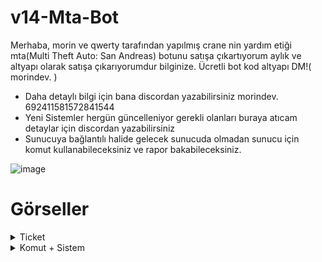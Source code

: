 # v14-Mta-Bot
Merhaba, morin ve qwerty tarafından yapılmış crane nin yardım etiği mta(Multi Theft Auto: San Andreas) botunu satışa çıkartıyorum
aylık ve altyapı olarak satışa çıkarıyorumdur bilginize.
Ücretli bot kod altyapı DM!( morindev. )

- Daha detaylı bilgi için bana discordan yazabilirsiniz morindev. 692411581572841544
- Yeni Sistemler hergün güncelleniyor gerekli olanları buraya atıcam detaylar için discordan yazabilirsiniz
- Sunucuya bağlantılı halide gelecek sunucuda olmadan sunucu için komut kullanabileceksiniz ve rapor bakabileceksiniz.

![image](https://github.com/user-attachments/assets/628b0d45-9ae0-4ec0-ae53-58eb8d135a2a)
# Görseller
<details>
  <summary>Ticket</summary>
 
| Komut                  | Resim                                                                                                  |
| ---------------------- | ------------------------------------------------------------------------------------------------------ |
| Kurulum | <img alt="image" src= "https://github.com/user-attachments/assets/11a2f5d4-0fa6-43c2-97bd-012c27aa984b"> |
| Sahiplen | <img alt="image" src= "https://github.com/user-attachments/assets/6b79d3ff-eed6-4f1a-9ea2-6d93830a644d"> |
| Destek Kullanıcı Sistemi | <img alt="image" src= "https://github.com/user-attachments/assets/df8d5c84-3dcc-4d19-9982-b9a30632473a"> |
| Stat | <img alt="image" src= "https://github.com/user-attachments/assets/95cf8d38-3f2f-4ad7-84b1-43790532b14a"> |
| Top 10 | <img alt="image" src= "https://github.com/user-attachments/assets/e9fa27f8-b82d-42ee-a5bd-e6362d81633b"> |
| Transcript Log | <img alt="image" src="https://github.com/user-attachments/assets/1da3cfa2-456d-491f-beb3-030b04bfc092"> |
</details>
<details>
  <summary>Komut + Sistem</summary>

| Komut + Sistem                  | Resim                                                                                                  |
| ---------------------- | ------------------------------------------------------------------------------------------------------ |
| Aktif | <img alt="image" src= "https://github.com/user-attachments/assets/2cd3a94d-6df6-4501-89c1-9b8ed81decae"> |
| ip | <img alt="image" src="https://github.com/user-attachments/assets/1a15be32-96a6-4510-883d-a61a04e4ca91"> |
| Durum | <img alt="image" src="https://github.com/user-attachments/assets/c4293d9d-17e8-4423-8438-00f9c72723ca"> |
| Hoşgeldin | <img alt="image" src="https://github.com/user-attachments/assets/8ec8be05-eb5f-4880-8e19-a5caca112d25"> |
| Görüşürüz | <img alt="image" src="https://github.com/user-attachments/assets/4c4d544a-752a-4d53-94a2-4127b2464b8e"> |
| Jail-Log | <img alt="image" src="https://github.com/user-attachments/assets/5e6109d5-415a-44d4-bcd8-ca4cc3162a84"> |
| Sil | <img alt="image" src="https://github.com/user-attachments/assets/044fded1-f9fc-41e7-b6e2-c85b568a5111"> |
| Blacklist | <img alt="image" src="https://github.com/user-attachments/assets/5a9d0ef1-29ad-43d8-a93b-d413c9ba0c39"> |
| Herkeserol-ver-al | <img alt="image" src="https://github.com/user-attachments/assets/caf1c877-bfe6-46f1-85e8-01880763df69"> |
| Bota yazdır | <img alt="image" src="https://github.com/user-attachments/assets/dbf641b6-df8c-4002-bb90-dd5f5eed9e2f"> |
| Kilit | <img alt="image" src="https://github.com/user-attachments/assets/925a9f4a-fd4d-4cc2-8a2a-44e2db9a5cd4"> |
| Rol-ver-al | <img alt="image" src="https://github.com/user-attachments/assets/7f834f73-f854-4c62-a603-831a40b17edb"> |

</details>
